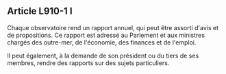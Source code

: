 Article L910-1 I
----
Chaque observatoire rend un rapport annuel, qui peut être assorti d'avis et de
propositions. Ce rapport est adressé au Parlement et aux ministres chargés des
outre-mer, de l'économie, des finances et de l'emploi.

Il peut également, à la demande de son président ou du tiers de ses membres,
rendre des rapports sur des sujets particuliers.
